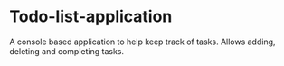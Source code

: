# Todo-list-application
A console based application to help keep track of tasks. Allows adding, deleting and completing tasks.
